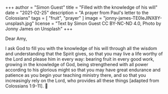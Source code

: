 +++
author = "Simon Guest"
title = "Filled with the knowledge of his will"
date = "2021-02-25"
description = "A prayer from Paul's letter to the Colossians"
tags = [
    "fruit", "prayer"
]
image = "jonny-james-TE0leJlNX8Y-unsplash.jpg"
license = "Text by Simon Guest CC BY-NC-ND 4.0, Photo by Jonny James on Unsplash"
+++

Dear Amy,

I ask God to fill you with the knowledge of his will through all the wisdom and understanding that the Spirit gives, so that you may live a life worthy of the Lord and please him in every way: bearing fruit in every good work, growing in the knowledge of God, being strengthened with all power according to his glorious might so that you may have great endurance and patience as you begin your teaching ministry there, and so that you increasingly rely on the Lord, who provides all these things [adapted from Colossians 1:9-11].
🙏
